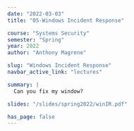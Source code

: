 ```yaml
---
date: "2022-03-03"
title: "05-Windows Incident Response"

course: "Systems Security"
semester: "Spring"
year: 2022
author: "Anthony Magrene"

slug: "Windows Incident Response"
navbar_active_link: "lectures"

summary: |
  Can you fix my window?

slides: "/slides/spring2022/winIR.pdf"

has_page: false
---
```


